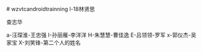 
﻿# wzvtcandroidtrainning
l-18林贤思

 查志华

a-汪琛淮-王忠强
I-孙丽雁-李洋洋
H-朱慧慧-曹佳逸
E-吕领领-罗军
x-郭仪杰-吴家宝
X-刘笑锋-第二个人的姓名


